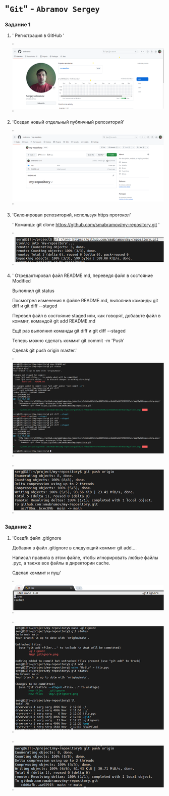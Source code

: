 # "`Git`" - `Abramov Sergey`

### Задание 1

1. ' Регистрация в GitHub '

   '![Registration](https://github.com/smabramov/my-repository/blob/789213fd69722e95aac427a7d7225f1d4955f8a3/img/Registration.png)'

2. 'Создал новый отдельный публичный репозиторий'

   '![My repository](https://github.com/smabramov/my-repository/blob/ab09c67ae8805fd32cec8ebd93a9273f857915e1/img/My%20repository.png)'

3. 'Склонировал репозиторий, используя https протокол'

    ' Команда: git clone https://github.com/smabramov/my-repository.git '

    '![Clone](https://github.com/smabramov/my-repository/blob/ac7f8ba76b54eaf0529e0021e356bd918cdd726a/img/Clone.png)'
     
4. ' Отредактировал файл README.md, переведя файл в состояние Modified

     Выполнил git status

     Посмотрел изменения в файле README.md, выполнив команды git diff и git diff --staged

     Перевел файл в состояние staged или, как говорят, добавьте файл в коммит, командой git add README.md

     Ещё раз выполнил команды git diff и git diff --staged

     Теперь можно сделать коммит git commit -m 'Push'

     Сделаk git push origin master.'
   
   '![Readme](https://github.com/smabramov/my-repository/blob/9263db702c5fb92d332ae9099030f1ce4342a48a/img/Readme.png)'
   
   '![Push](https://github.com/smabramov/my-repository/blob/9263db702c5fb92d332ae9099030f1ce4342a48a/img/Push.png)'

### Задание 2

1. 'Создfk файл .gitignore

    Добавил в  файл .gitignore в следующий коммит git add....

    Написал правила в этом файле, чтобы игнорировать любые файлы .pyc, а также все файлы в директории cache.
    
    Сделал коммит и пуш'
   
    '![.gitignore](https://github.com/smabramov/my-repository/blob/28b8ea0546f633ca283f6b42baf06c25dae2d3d0/img/.gitignore.png)'

    '![commit and push](https://github.com/smabramov/my-repository/blob/28b8ea0546f633ca283f6b42baf06c25dae2d3d0/img/commit%20and%20push.png)'

    '![push 2](https://github.com/smabramov/my-repository/blob/28b8ea0546f633ca283f6b42baf06c25dae2d3d0/img/push%202.png)'

